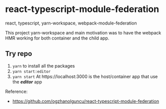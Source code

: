# react-typescript-module-federation

react, typescript, yarn-workspace, webpack-module-federation

This project yarn-workspace and main motivation was to have the webpack HMR working for both container and the child app.

## Try repo

1. `yarn` to install all the packages
2. `yarn start:editor`
3. `yarn start` At https://localhost:3000 is the host/container app that use the **_editor_** app

Reference:

- https://github.com/ogzhanolguncu/react-typescript-module-federation
